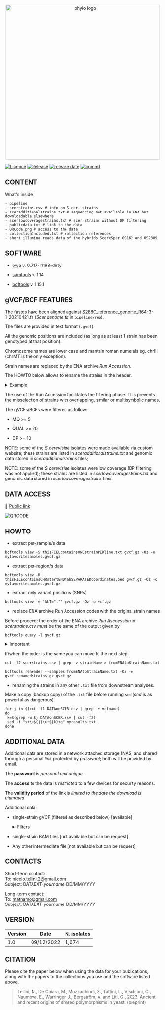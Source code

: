 <p align="center">
  <img src="https://github.com/nicolo-tellini/S.cerevisiae-gVCF/blob/main/img/imagelogo.png" alt="phylo logo" width="500"/> 
</p>

[![Licence](https://img.shields.io/github/license/nicolo-tellini/S.cerevisiaeData?style=plastic)](https://github.com/nicolo-tellini/S.cerevisiaeData/blob/main/LICENSE)
[![Release](https://img.shields.io/github/v/release/nicolo-tellini/S.cerevisiaeData?style=plastic)](https://github.com/nicolo-tellini/S.cerevisiaeData/releases/tag/v.1)
[![release date](https://img.shields.io/github/release-date/nicolo-tellini/S.cerevisiaeData?color=violet&style=plastic)](https://github.com/nicolo-tellini/S.cerevisiaeData/releases/tag/v.1)
[![commit](https://img.shields.io/github/last-commit/nicolo-tellini/S.cerevisiaeData?color=yellow&style=plastic)](https://github.com/nicolo-tellini/S.cerevisiaeData/graphs/commit-activity)


## CONTENT

What's inside:

```
- pipeline
- scerstrains.csv # info on S.cer. strains
- sceradditionalstrains.txt # sequencing not available in ENA but downloadable elsewhere
- scerlowcoveragestrains.txt # scer strains without DP filtering
- publicdata.txt # link to the data
- QRCode.png # access to the data
- collectionIncluded.txt # collection references
- short illumina reads data of the hybrids ScerxSpar OS162 and OS2389
```

## SOFTWARE

* [bwa](https://github.com/lh3/bwa/releases/tag/v0.7.17) v. 0.7.17-r1198-dirty

* [samtools](https://github.com/samtools/samtools/releases/tag/1.14) v. 1.14

* [bcftools](https://github.com/samtools/bcftools/releases/tag/1.15.1) v. 1.15.1

## gVCF/BCF FEATURES

The fastqs have been aligned against [S288C_reference_genome_R64-3-1_20210421.fa](http://sgd-archive.yeastgenome.org/sequence/S288C_reference/genome_releases/S288C_reference_genome_R64-3-1_20210421.tgz) (*Scer.genome.fa* in ```pipeline/rep```). 

The files are provided in text format (```.gvcf```).

All the genomic positions are included (as long as at least 1 strain has been genotyped at that position).

Chromosome names are lower case and mantain roman numerals eg. chrIII (chrMT is the only exception).

Strain names are replaced by the ENA archive *Run Accession*.

The HOWTO below allows to rename the strains in the header.

<details><summary>Example</summary>
    
  The strain **MTZ13.12** in the gVCF is named SRR7851920. Renaming SRR7851920 results in **MTZ13.12** 
  
</details>
     
The use of the Run Accession facilitates the filtering phase. This prevents the misselection of strains with overlapping, similar or multisymbolic names.

The gVCFs/BCFs were filtered as follow:

- MQ >= 5

- QUAL >= 20

- DP >= 10

NOTE: some of the *S.cerevisiae* isolates were made available via custom website; these strains are listed in *sceradditionalstrains.txt* and genomic data stored in *sceradditionalstrains* files;

NOTE: some of the *S.cerevisiae* isolates were low coverage (DP filtering was not applied); these strains are listed in *scerlowcoveragestrains.txt* and genomic data stored in *scerlowcoveragestrains* files.


## DATA ACCESS

:link: [Public link](https://github.com/nicolo-tellini/S.cerevisiaeData/blob/main/publicdata.txt)

<p align="left">
  <img src="https://github.com/nicolo-tellini/S.cerevisiaeData/blob/main/img/ScerPublic-QRcode_correct.png" alt="QRCODE"/>
</p>


## HOWTO

 - extract per-sample/s data
 ```
 bcftools view -S thisFIELcontainsONEstrainPERline.txt gvcf.gz -Oz -o myfavoritesamples.gvcf.gz
 ```

 - extract per-region/s data
 ```
 bcftools view -R thisFILEcontainsCHRstartENDtabSEPARATEDcoordinates.bed gvcf.gz -Oz -o myfavoritesamples.gvcf.gz
 ```
 
 - extract only variant positions (SNPs)
 ```
 bcftools view -e 'ALT="."' gvcf.gz -Oz -o vcf.gz
 ```
 
 - replace ENA archive Run Accession codes with the original strain names 
 
 Before proceed: the order of the ENA archive *Run Asccession* in *scerstrains.csv* *must* be the same of the output given by
 
  ``` 
 bcftools query -l gvcf.gz
 ```
 
   <details><summary>Important</summary>
    
  The file we provide is already ordered but, if you subsetted by samples you need to subset *scerstrains.csv* and be sure the order is mantained as intended. 
  
</details>
 
 If/when the order is the same you can move to the next step.
 
 ```
 cut -f2 scerstrains.csv | grep -v strainName > fromENAtoStrainName.txt
 
 bcftools reheader --samples fromENAtoStrainName.txt -Oz -o gvcf.renamedstrains.gz gvcf.gz
 ```
 
 - renaming the strains in any other ```.txt``` file from downstream analyses.
   
 Make a copy (backup copy) of the ```.txt``` file before running ```sed``` (*sed* is as powerful as dangerous).
 
 ```
 for j in $(cut -f1 DATAonSCER.csv | grep -v vcfname)
 do
  k=$(grep -w $j DATAonSCER.csv | cut -f2)
  sed -i "s+\<${j}\>+${k}+g" myresults.txt
 done
 ```

## ADDITIONAL DATA

Additional data are stored in a network attached storage (NAS) and shared through a personal *link* protected by *password*; both will be provided by email.

The **password** is *personal and unique*.

The **access** to the data is *restricted* to a few devices for security reasons.

The **validity period** of the link is *limited to the date the download is ultimated*.

Additional data:

- single-strain gVCF (filtered as described below) [available]
  <details><summary>Filters</summary>
  
     MQ >= 5
  
     QUAL >= 20
  
     DP >= 10
  
  </details>

- single-strain BAM files [not available but can be request]

- Any other intermediate file [not available but can be request]


## CONTACTS

Short-term contact:</br>
To: nicolo.tellini.2@gmail.com </br>
Subject: DATAEXT-*yourname*-DD/MM/YYYY

Long-term contact:</br>
To: matnamo@gmail.com </br>
Subject: DATAEXT-*yourname*-DD/MM/YYYY

## VERSION

| Version | Date          |   N. isolates    |
| ------- | ------------------ | ----------- |
| 1.0     | 09/12/2022     | 1,674 |


## CITATION

Please cite the paper below when using the data for your publications, along with the papers to the collections you use and the software listed above.

> Tellini, N., De Chiara, M., Mozzachiodi, S., Tattini, L., Vischioni, C., Naumova, E., Warringer, J., Bergström, A. and Liti, G., 2023. Ancient and recent origins of shared polymorphisms in yeast. (preprint)
